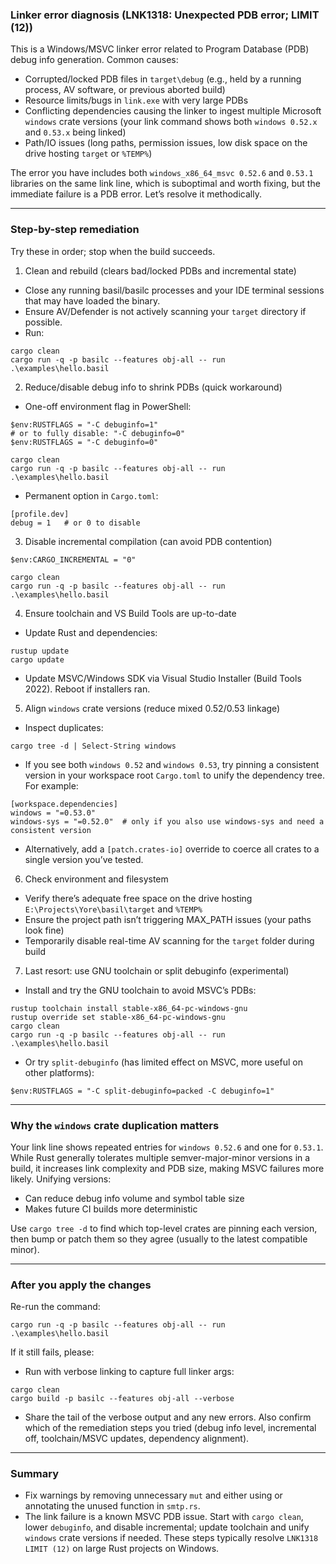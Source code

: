### Linker error diagnosis (LNK1318: Unexpected PDB error; LIMIT (12))
This is a Windows/MSVC linker error related to Program Database (PDB) debug info generation. Common causes:
- Corrupted/locked PDB files in `target\debug` (e.g., held by a running process, AV software, or previous aborted build)
- Resource limits/bugs in `link.exe` with very large PDBs
- Conflicting dependencies causing the linker to ingest multiple Microsoft `windows` crate versions (your link command shows both `windows 0.52.x` and `0.53.x` being linked)
- Path/IO issues (long paths, permission issues, low disk space on the drive hosting `target` or `%TEMP%`)

The error you have includes both `windows_x86_64_msvc 0.52.6` and `0.53.1` libraries on the same link line, which is suboptimal and worth fixing, but the immediate failure is a PDB error. Let’s resolve it methodically.

---

### Step-by-step remediation
Try these in order; stop when the build succeeds.

1) Clean and rebuild (clears bad/locked PDBs and incremental state)
- Close any running basil/basilc processes and your IDE terminal sessions that may have loaded the binary.
- Ensure AV/Defender is not actively scanning your `target` directory if possible.
- Run:

```
cargo clean
cargo run -q -p basilc --features obj-all -- run .\examples\hello.basil
```

2) Reduce/disable debug info to shrink PDBs (quick workaround)
- One-off environment flag in PowerShell:

```
$env:RUSTFLAGS = "-C debuginfo=1"
# or to fully disable: "-C debuginfo=0"
$env:RUSTFLAGS = "-C debuginfo=0"

cargo clean
cargo run -q -p basilc --features obj-all -- run .\examples\hello.basil
```

- Permanent option in `Cargo.toml`:

```
[profile.dev]
debug = 1   # or 0 to disable
```

3) Disable incremental compilation (can avoid PDB contention)

```
$env:CARGO_INCREMENTAL = "0"

cargo clean
cargo run -q -p basilc --features obj-all -- run .\examples\hello.basil
```

4) Ensure toolchain and VS Build Tools are up-to-date
- Update Rust and dependencies:

```
rustup update
cargo update
```

- Update MSVC/Windows SDK via Visual Studio Installer (Build Tools 2022). Reboot if installers ran.

5) Align `windows` crate versions (reduce mixed 0.52/0.53 linkage)
- Inspect duplicates:

```
cargo tree -d | Select-String windows
```

- If you see both `windows 0.52` and `windows 0.53`, try pinning a consistent version in your workspace root `Cargo.toml` to unify the dependency tree. For example:

```
[workspace.dependencies]
windows = "=0.53.0"
windows-sys = "=0.52.0"  # only if you also use windows-sys and need a consistent version
```

- Alternatively, add a `[patch.crates-io]` override to coerce all crates to a single version you’ve tested.

6) Check environment and filesystem
- Verify there’s adequate free space on the drive hosting `E:\Projects\Yore\basil\target` and `%TEMP%`
- Ensure the project path isn’t triggering MAX_PATH issues (your paths look fine)
- Temporarily disable real-time AV scanning for the `target` folder during build

7) Last resort: use GNU toolchain or split debuginfo (experimental)
- Install and try the GNU toolchain to avoid MSVC’s PDBs:

```
rustup toolchain install stable-x86_64-pc-windows-gnu
rustup override set stable-x86_64-pc-windows-gnu
cargo clean
cargo run -q -p basilc --features obj-all -- run .\examples\hello.basil
```

- Or try `split-debuginfo` (has limited effect on MSVC, more useful on other platforms):

```
$env:RUSTFLAGS = "-C split-debuginfo=packed -C debuginfo=1"
```

---

### Why the `windows` crate duplication matters
Your link line shows repeated entries for `windows 0.52.6` and one for `0.53.1`. While Rust generally tolerates multiple semver-major-minor versions in a build, it increases link complexity and PDB size, making MSVC failures more likely. Unifying versions:
- Can reduce debug info volume and symbol table size
- Makes future CI builds more deterministic

Use `cargo tree -d` to find which top-level crates are pinning each version, then bump or patch them so they agree (usually to the latest compatible minor).

---

### After you apply the changes
Re-run the command:

```
cargo run -q -p basilc --features obj-all -- run .\examples\hello.basil
```

If it still fails, please:
- Run with verbose linking to capture full linker args:

```
cargo clean
cargo build -p basilc --features obj-all --verbose
```

- Share the tail of the verbose output and any new errors. Also confirm which of the remediation steps you tried (debug info level, incremental off, toolchain/MSVC updates, dependency alignment).

---

### Summary
- Fix warnings by removing unnecessary `mut` and either using or annotating the unused function in `smtp.rs`.
- The link failure is a known MSVC PDB issue. Start with `cargo clean`, lower `debuginfo`, and disable incremental; update toolchain and unify `windows` crate versions if needed. These steps typically resolve `LNK1318 LIMIT (12)` on large Rust projects on Windows.